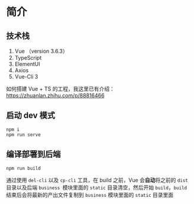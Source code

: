 # 简介

## 技术栈

1. Vue （version 3.6.3）
2. TypeScript
3. ElementUI
4. Axios
5. Vue-Cli 3

如何搭建 Vue + TS 的工程，我这里已有介绍： https://zhuanlan.zhihu.com/p/88816466 

## 启动 dev 模式

```
npm i
npm run serve
```

## 编译部署到后端

```
npm run build
```

通过使用 `del-cli` 以及 `cp-cli` 工具，在 build 之前，Vue 会**自动**将之前的 `dist` 目录以及后端 `business `模块里面的 `static` 目录清空，然后开始 `build`，`build` 结束后会将最新的产出文件复制到 `business` 模块里面的 `static` 目录里面